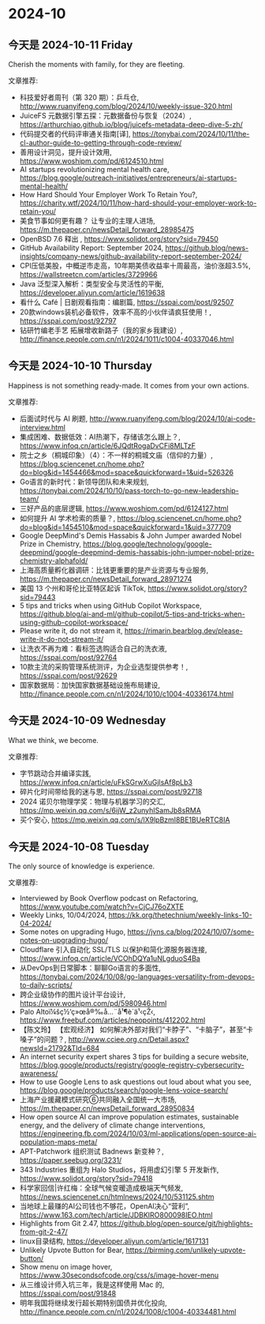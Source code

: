 # 2024-10

##

##

##

##

##

## 今天是 2024-10-11 Friday

Cherish the moments with family, for they are fleeting.

文章推荐:
- 科技爱好者周刊（第 320 期）：乒乓仓, http://www.ruanyifeng.com/blog/2024/10/weekly-issue-320.html
- JuiceFS 元数据引擎五探：元数据备份与恢复（2024）, https://arthurchiao.github.io/blog/juicefs-metadata-deep-dive-5-zh/
- 代码提交者的代码评审通关指南[译], https://tonybai.com/2024/10/11/the-cl-author-guide-to-getting-through-code-review/
- 善用设计洞见，提升设计效用, https://www.woshipm.com/pd/6124510.html
- AI startups revolutionizing mental health care, https://blog.google/outreach-initiatives/entrepreneurs/ai-startups-mental-health/
- How Hard Should Your Employer Work To Retain You?, https://charity.wtf/2024/10/11/how-hard-should-your-employer-work-to-retain-you/
- 美食节事如何更有趣？ 让专业的主理人进场, https://m.thepaper.cn/newsDetail_forward_28985475
- OpenBSD 7.6 释出 , https://www.solidot.org/story?sid=79450
- GitHub Availability Report: September 2024, https://github.blog/news-insights/company-news/github-availability-report-september-2024/
- CPI压低美股，中概逆市走高，10年期美债收益率十周最高，油价涨超3.5%, https://wallstreetcn.com/articles/3729966
- Java 泛型深入解析：类型安全与灵活性的平衡, https://developer.aliyun.com/article/1619638
- 看什么 Café | 日剧观看指南：编剧篇, https://sspai.com/post/92507
- 20款windows装机必备软件，效率不高的小伙伴请疯狂使用！, https://sspai.com/post/92797
- 钻研竹编老手艺 拓展增收新路子（我的家乡我建设）, http://finance.people.com.cn/n1/2024/1011/c1004-40337046.html

## 今天是 2024-10-10 Thursday

Happiness is not something ready-made. It comes from your own actions.

文章推荐:
- 后面试时代与 AI 刷题, http://www.ruanyifeng.com/blog/2024/10/ai-code-interview.html
- 集成困难、数据低效：AI热潮下，存储该怎么跟上？, https://www.infoq.cn/article/6JQdtRogaDvCFi8MLTzF
- 院士之乡（桐城印象）（4）：不一样的桐城文庙（信仰的力量）, https://blog.sciencenet.cn/home.php?do=blog&id=1454466&mod=space&quickforward=1&uid=526326
- Go语言的新时代：新领导团队和未来规划, https://tonybai.com/2024/10/10/pass-torch-to-go-new-leadership-team/
- 三好产品的底层逻辑, https://www.woshipm.com/pd/6124127.html
- 如何提升 AI 学术检索的质量？, https://blog.sciencenet.cn/home.php?do=blog&id=1454510&mod=space&quickforward=1&uid=377709
- Google DeepMind's Demis Hassabis & John Jumper awarded Nobel Prize in Chemistry, https://blog.google/technology/google-deepmind/google-deepmind-demis-hassabis-john-jumper-nobel-prize-chemistry-alphafold/
- 上海高质量孵化器调研：比钱更重要的是产业资源与专业服务, https://m.thepaper.cn/newsDetail_forward_28971274
- 美国 13 个州和哥伦比亚特区起诉 TikTok, https://www.solidot.org/story?sid=79443
- 5 tips and tricks when using GitHub Copilot Workspace, https://github.blog/ai-and-ml/github-copilot/5-tips-and-tricks-when-using-github-copilot-workspace/
- Please write it, do not stream it, https://rimarin.bearblog.dev/please-write-it-do-not-stream-it/
- 让洗衣不再为难：看标签选购适合自己的洗衣液, https://sspai.com/post/92764
- 10款主流的采购管理系统测评，为企业选型提供参考！, https://sspai.com/post/92629
- 国家数据局：加快国家数据基础设施布局建设, http://finance.people.com.cn/n1/2024/1010/c1004-40336174.html

## 今天是 2024-10-09 Wednesday

What we think, we become.

文章推荐:
- 字节跳动合并编译实践, https://www.infoq.cn/article/uFkSGrwXuGjlsAf8pLb3
- 碎片化时间带给我的迷与思, https://sspai.com/post/92718
- 2024 诺贝尔物理学奖：物理与机器学习的交汇, https://mp.weixin.qq.com/s/6ijW_z2unyhISamJb8sRMA
- 买个安心, https://mp.weixin.qq.com/s/lX9lpBzmI8BE1BUeRTC8IA

## 今天是 2024-10-08 Tuesday

The only source of knowledge is experience.

文章推荐:
- Interviewed by Book Overflow podcast on Refactoring, https://www.youtube.com/watch?v=CjCJ76oZXTE
- Weekly Links, 10/04/2024, https://kk.org/thetechnium/weekly-links-10-04-2024/
- Some notes on upgrading Hugo, https://jvns.ca/blog/2024/10/07/some-notes-on-upgrading-hugo/
- Cloudflare 引入自动化 SSL/TLS 以保护和简化源服务器连接, https://www.infoq.cn/article/VCOhDQYa1uNLgduoS4Ba
- 从DevOps到日常脚本：聊聊Go语言的多面性, https://tonybai.com/2024/10/08/go-languages-versatility-from-devops-to-daily-scripts/
- 跨企业级协作的图片设计平台设计, https://www.woshipm.com/pd/5980946.html
- Palo Altoï¼šç½‘ç»œå®‰å…¨å¹¶è´­ä¹‹çŽ‹, https://www.freebuf.com/articles/neopoints/412202.html
- 【陈文玲】 【宏观经济】 如何解决外部对我们“卡脖子”、“卡脑子”，甚至“卡嗓子”的问题？, http://www.cciee.org.cn/Detail.aspx?newsId=21792&TId=684
- An internet security expert shares 3 tips for building a secure website, https://blog.google/products/registry/google-registry-cybersecurity-awareness/
- How to use Google Lens to ask questions out loud about what you see, https://blog.google/products/search/google-lens-voice-search/
- 上海产业援藏模式研究⑥共同融入全国统一大市场, https://m.thepaper.cn/newsDetail_forward_28950834
- How open source AI can improve population estimates, sustainable energy, and the delivery of climate change interventions, https://engineering.fb.com/2024/10/03/ml-applications/open-source-ai-population-maps-meta/
- APT-Patchwork 组织测试 Badnews 新变种？, https://paper.seebug.org/3231/
- 343 Industries 重组为 Halo Studios，将用虚幻引擎 5 开发新作, https://www.solidot.org/story?sid=79418
- 科学家回信|许红梅：全球气候变暖造成极端天气频发, https://news.sciencenet.cn/htmlnews/2024/10/531125.shtm
- 当地球上最赚的AI公司钱也不够花，OpenAI决心“营利”, https://www.163.com/tech/article/JDBKIRO800098IEO.html
- Highlights from Git 2.47, https://github.blog/open-source/git/highlights-from-git-2-47/
- linux目录结构, https://developer.aliyun.com/article/1617131
- Unlikely Upvote Button for Bear, https://birming.com/unlikely-upvote-button/
- Show menu on image hover, https://www.30secondsofcode.org/css/s/image-hover-menu
- 从三维设计师入坑三年，我是这样使用 Mac 的, https://sspai.com/post/91848
- 明年我国将继续发行超长期特别国债并优化投向, http://finance.people.com.cn/n1/2024/1008/c1004-40334481.html
